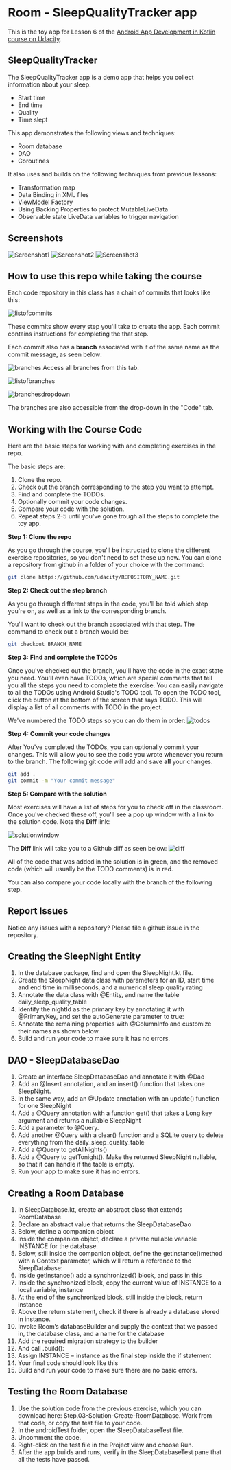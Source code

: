 # Room - SleepQualityTracker app

This is the toy app for Lesson 6 of the [Android App Development in Kotlin course on Udacity](https://www.udacity.com/course/???).

## SleepQualityTracker

The SleepQualityTracker app is a demo app that helps you collect information about your sleep. 
* Start time
* End time
* Quality
* Time slept

This app demonstrates the following views and techniques:
* Room database
* DAO
* Coroutines

It also uses and builds on the following techniques from previous lessons:
* Transformation map
* Data Binding in XML files
* ViewModel Factory
* Using Backing Properties to protect MutableLiveData
* Observable state LiveData variables to trigger navigation

## Screenshots

![Screenshot1](screenshots/sleep_quality_tracker_start.png)
![Screenshot2](screenshots/sleep_quality_tracker_stop.png)
![Screenshot3](screenshots/sleep_quality_tracker_quality.png)

## How to use this repo while taking the course


Each code repository in this class has a chain of commits that looks like this:

![listofcommits](https://d17h27t6h515a5.cloudfront.net/topher/2017/March/58befe2e_listofcommits/listofcommits.png)

These commits show every step you'll take to create the app. Each commit contains instructions for completing the that step.

Each commit also has a **branch** associated with it of the same name as the commit message, as seen below:

![branches](https://d17h27t6h515a5.cloudfront.net/topher/2017/April/590390fe_branches-ud855/branches-ud855.png
)
Access all branches from this tab.

![listofbranches](https://d17h27t6h515a5.cloudfront.net/topher/2017/March/58befe76_listofbranches/listofbranches.png
)


![branchesdropdown](https://d17h27t6h515a5.cloudfront.net/topher/2017/April/590391a3_branches-dropdown-ud855/branches-dropdown-ud855.png
)

The branches are also accessible from the drop-down in the "Code" tab.


## Working with the Course Code

Here are the basic steps for working with and completing exercises in the repo.

The basic steps are:

1. Clone the repo.
2. Check out the branch corresponding to the step you want to attempt.
3. Find and complete the TODOs.
4. Optionally commit your code changes.
5. Compare your code with the solution.
6. Repeat steps 2-5 until you've gone trough all the steps to complete the toy app.


**Step 1: Clone the repo**

As you go through the course, you'll be instructed to clone the different exercise repositories, so you don't need to set these up now. You can clone a repository from github in a folder of your choice with the command:

```bash
git clone https://github.com/udacity/REPOSITORY_NAME.git
```

**Step 2: Check out the step branch**

As you go through different steps in the code, you'll be told which step you're on, as well as a link to the corresponding branch.

You'll want to check out the branch associated with that step. The command to check out a branch would be:

```bash
git checkout BRANCH_NAME
```

**Step 3: Find and complete the TODOs**

Once you've checked out the branch, you'll have the code in the exact state you need. You'll even have TODOs, which are special comments that tell you all the steps you need to complete the exercise. You can easily navigate to all the TODOs using Android Studio's TODO tool. To open the TODO tool, click the button at the bottom of the screen that says TODO. This will display a list of all comments with TODO in the project. 

We've numbered the TODO steps so you can do them in order:
![todos](https://d17h27t6h515a5.cloudfront.net/topher/2017/March/58bf00e7_todos/todos.png
)

**Step 4: Commit your code changes**

After You've completed the TODOs, you can optionally commit your changes. This will allow you to see the code you wrote whenever you return to the branch. The following git code will add and save **all** your changes.

```bash
git add .
git commit -m "Your commit message"
```

**Step 5: Compare with the solution**

Most exercises will have a list of steps for you to check off in the classroom. Once you've checked these off, you'll see a pop up window with a link to the solution code. Note the **Diff** link:

![solutionwindow](https://d17h27t6h515a5.cloudfront.net/topher/2017/March/58bf00f9_solutionwindow/solutionwindow.png
)

The **Diff** link will take you to a Github diff as seen below:
![diff](https://d17h27t6h515a5.cloudfront.net/topher/2017/March/58bf0108_diffsceenshot/diffsceenshot.png
)

All of the code that was added in the solution is in green, and the removed code (which will usually be the TODO comments) is in red. 

You can also compare your code locally with the branch of the following step.

## Report Issues
Notice any issues with a repository? Please file a github issue in the repository.


## Creating the SleepNight Entity
1. In the database package, find and open the SleepNight.kt file.
2. Create the SleepNight data class with parameters for an ID, start time and end time in milliseconds, and a numerical sleep quality rating
3. Annotate the data class with @Entity, and name the table daily_sleep_quality_table
4. Identify the nightId as the primary key by annotating it with @PrimaryKey, and set the autoGenerate parameter to true:
5. Annotate the remaining properties with @ColumnInfo and customize their names as shown below.
6. Build and run your code to make sure it has no errors.


## DAO - SleepDatabaseDao
1. Create an interface SleepDatabaseDao and annotate it with @Dao
2. Add an @Insert annotation, and an insert() function that takes one SleepNight.
3. In the same way, add an @Update annotation with an update() function for one SleepNight
4. Add a @Query annotation with a function get() that takes a Long key argument and returns a nullable SleepNight
5. Add a parameter to @Query.
6. Add another @Query with a clear() function and a SQLite query to delete everything from the daily_sleep_quality_table
7. Add a @Query to getAllNights()
8. Add a @Query to getTonight(). Make the returned SleepNight nullable, so that it can handle if the table is empty.
9. Run your app to make sure it has no errors.


## Creating a Room Database
1. In SleepDatabase.kt, create an abstract class that extends RoomDatabase.
2. Declare an abstract value that returns the SleepDatabaseDao
3. Below, define a companion object
4. Inside the companion object, declare a private nullable variable INSTANCE for the database.
5. Below, still inside the companion object, define the getInstance()method with a Context parameter, which will return a reference to the SleepDatabase:
6. Inside getInstance() add a synchronized{} block, and pass in this
7. Inside the synchronized block, copy the current value of INSTANCE to a local variable, instance
8. At the end of the synchronized block, still inside the block, return instance
9. Above the return statement, check if there is already a database stored in instance.
10. Invoke Room’s databaseBuilder and supply the context that we passed in, the database class, and a name for the database
11. Add the required migration strategy to the builder
12. And call .build():
13. Assign INSTANCE = instance as the final step inside the if statement
14. Your final code should look like this
15. Build and run your code to make sure there are no basic errors.


## Testing the Room Database
1. Use the solution code from the previous exercise, which you can download here: Step.03-Solution-Create-RoomDatabase. Work from that code, or copy the test file to your code.
2. In the androidTest folder, open the SleepDatabaseTest file.
3. Uncomment the code.
4. Right-click on the test file in the Project view and choose Run.
5. After the app builds and runs, verify in the SleepDatabaseTest pane that all the tests have passed.
